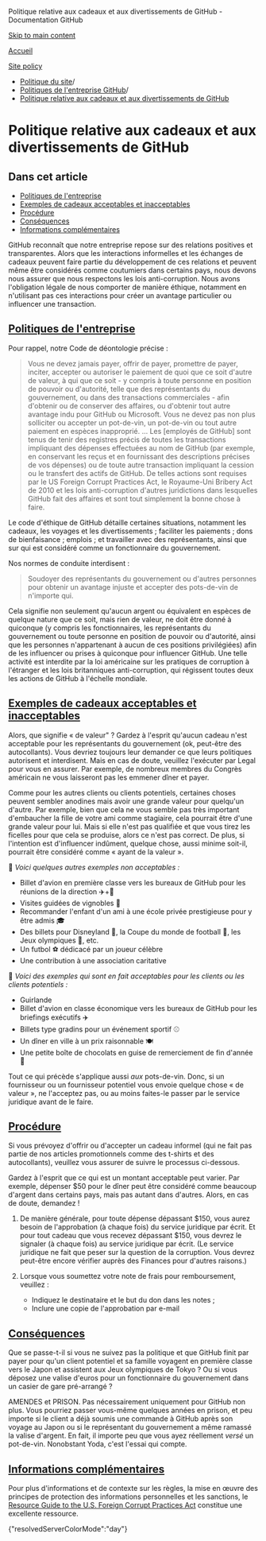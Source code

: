 Politique relative aux cadeaux et aux divertissements de GitHub - Documentation GitHub

[Skip to main content](#main-content)

[Accueil](/fr)

[Site policy](/fr/site-policy)

* [Politique du site](/fr/site-policy)/
* [Politiques de l'entreprise GitHub](/fr/site-policy/github-company-policies)/
* [Politique relative aux cadeaux et aux divertissements de GitHub](/fr/site-policy/github-company-policies/github-gifts-and-entertainment-policy)

Politique relative aux cadeaux et aux divertissements de GitHub
==========

Dans cet article
----------

* [Politiques de l'entreprise](#politiques-de-lentreprise)
* [Exemples de cadeaux acceptables et inacceptables](#examples-of-acceptable-and-unacceptable-gifts)
* [Procédure](#process)
* [Conséquences](#consequences)
* [Informations complémentaires](#more-information)

GitHub reconnaît que notre entreprise repose sur des relations positives et transparentes. Alors que les interactions informelles et les échanges de cadeaux peuvent faire partie du développement de ces relations et peuvent même être considérés comme coutumiers dans certains pays, nous devons nous assurer que nous respectons les lois anti-corruption. Nous avons l'obligation légale de nous comporter de manière éthique, notamment en n'utilisant pas ces interactions pour créer un avantage particulier ou influencer une transaction.

[Politiques de l'entreprise](#politiques-de-lentreprise)
----------

Pour rappel, notre Code de déontologie précise :

>
>
> Vous ne devez jamais payer, offrir de payer, promettre de payer, inciter, accepter ou autoriser le paiement de quoi que ce soit d'autre de valeur, à qui que ce soit - y compris à toute personne en position de pouvoir ou d'autorité, telle que des représentants du gouvernement, ou dans des transactions commerciales - afin d'obtenir ou de conserver des affaires, ou d'obtenir tout autre avantage indu pour GitHub ou Microsoft. Vous ne devez pas non plus solliciter ou accepter un pot-de-vin, un pot-de-vin ou tout autre paiement en espèces inapproprié. ... Les [employés de GitHub] sont tenus de tenir des registres précis de toutes les transactions impliquant des dépenses effectuées au nom de GitHub (par exemple, en conservant les reçus et en fournissant des descriptions précises de vos dépenses) ou de toute autre transaction impliquant la cession ou le transfert des actifs de GitHub. De telles actions sont requises par le US Foreign Corrupt Practices Act, le Royaume-Uni Bribery Act de 2010 et les lois anti-corruption d'autres juridictions dans lesquelles GitHub fait des affaires et sont tout simplement la bonne chose à faire.
>
>

Le code d'éthique de GitHub détaille certaines situations, notamment les cadeaux, les voyages et les divertissements ; faciliter les paiements ; dons de bienfaisance ; emplois ; et travailler avec des représentants, ainsi que sur qui est considéré comme un fonctionnaire du gouvernement.

Nos normes de conduite interdisent :

>
>
> Soudoyer des représentants du gouvernement ou d'autres personnes pour obtenir un avantage injuste et accepter des pots-de-vin de n'importe qui.
>
>

Cela signifie non seulement qu'aucun argent ou équivalent en espèces de quelque nature que ce soit, mais rien de valeur, ne doit être donné à quiconque (y compris les fonctionnaires, les représentants du gouvernement ou toute personne en position de pouvoir ou d'autorité, ainsi que les personnes n'appartenant à aucun de ces positions privilégiées) afin de les influencer ou prises à quiconque pour influencer GitHub. Une telle activité est interdite par la loi américaine sur les pratiques de corruption à l'étranger et les lois britanniques anti-corruption, qui régissent toutes deux les actions de GitHub à l'échelle mondiale.

[Exemples de cadeaux acceptables et inacceptables](#examples-of-acceptable-and-unacceptable-gifts)
----------

Alors, que signifie « de valeur" ? Gardez à l'esprit qu'aucun cadeau n'est acceptable pour les représentants du gouvernement (ok, peut-être des autocollants). Vous devriez toujours leur demander ce que leurs politiques autorisent et interdisent. Mais en cas de doute, veuillez l'exécuter par Legal pour vous en assurer. Par exemple, de nombreux membres du Congrès américain ne vous laisseront pas les emmener dîner et payer.

Comme pour les autres clients ou clients potentiels, certaines choses peuvent sembler anodines mais avoir une grande valeur pour quelqu'un d'autre. Par exemple, bien que cela ne vous semble pas très important d'embaucher la fille de votre ami comme stagiaire, cela pourrait être d'une grande valeur pour lui. Mais si elle n'est pas qualifiée et que vous tirez les ficelles pour que cela se produise, alors ce n'est pas correct. De plus, si l'intention est d'influencer indûment, quelque chose, aussi minime soit-il, pourrait être considéré comme « ayant de la valeur ».

🙅 *Voici quelques autres exemples non acceptables :*

* Billet d'avion en première classe vers les bureaux de GitHub pour les réunions de la direction ✈️+🍾
* Visites guidées de vignobles 🍷
* Recommander l'enfant d'un ami à une école privée prestigieuse pour y être admis 🎓
* Des billets pour Disneyland 👸, la Coupe du monde de football 🥅, les Jeux olympiques 🏅, etc.
* Un futbol ⚽️ dédicacé par un joueur célèbre
* Une contribution à une association caritative

🙆 *Voici des exemples qui sont en fait acceptables pour les clients ou les clients potentiels :*

* Guirlande
* Billet d'avion en classe économique vers les bureaux de GitHub pour les briefings exécutifs ✈️
* Billets type gradins pour un événement sportif ⚾️
* Un dîner en ville à un prix raisonnable 🍽
* Une petite boîte de chocolats en guise de remerciement de fin d'année 🍫

Tout ce qui précède s'applique aussi *aux* pots-de-vin. Donc, si un fournisseur ou un fournisseur potentiel vous envoie quelque chose « de valeur », ne l'acceptez pas, ou au moins faites-le passer par le service juridique avant de le faire.

[Procédure](#process)
----------

Si vous prévoyez d'offrir ou d'accepter un cadeau informel (qui ne fait pas partie de nos articles promotionnels comme des t-shirts et des autocollants), veuillez vous assurer de suivre le processus ci-dessous.

Gardez à l'esprit que ce qui est un montant acceptable peut varier. Par exemple, dépenser $50 pour le dîner peut être considéré comme beaucoup d'argent dans certains pays, mais pas autant dans d'autres. Alors, en cas de doute, demandez !

1. De manière générale, pour toute dépense dépassant $150, vous aurez besoin de l'approbation (à chaque fois) du service juridique par écrit. Et pour tout cadeau que vous recevez dépassant $150, vous devrez le signaler (à chaque fois) au service juridique par écrit. (Le service juridique ne fait que peser sur la question de la corruption. Vous devrez peut-être encore vérifier auprès des Finances pour d'autres raisons.)

2. Lorsque vous soumettez votre note de frais pour remboursement, veuillez :

   * Indiquez le destinataire et le but du don dans les notes ;
   * Inclure une copie de l'approbation par e-mail

[Conséquences](#consequences)
----------

Que se passe-t-il si vous ne suivez pas la politique et que GitHub finit par payer pour qu'un client potentiel et sa famille voyagent en première classe vers le Japon et assistent aux Jeux olympiques de Tokyo ? Ou si vous déposez une valise d'euros pour un fonctionnaire du gouvernement dans un casier de gare pré-arrangé ?

AMENDES et PRISON. Pas nécessairement uniquement pour GitHub non plus. Vous pourriez passer vous-même quelques années en prison, et peu importe si le client a déjà soumis une commande à GitHub après son voyage au Japon ou si le représentant du gouvernement a même ramassé la valise d'argent. En fait, il importe peu que vous ayez réellement *versé* un pot-de-vin. Nonobstant Yoda, c'est l'essai qui compte.

[Informations complémentaires](#more-information)
----------

Pour plus d'informations et de contexte sur les règles, la mise en œuvre des principes de protection des informations personnelles et les sanctions, le [Resource Guide to the U.S. Foreign Corrupt Practices Act](https://www.justice.gov/sites/default/files/criminal-fraud/legacy/2015/01/16/guide.pdf) constitue une excellente ressource.

{"resolvedServerColorMode":"day"}
